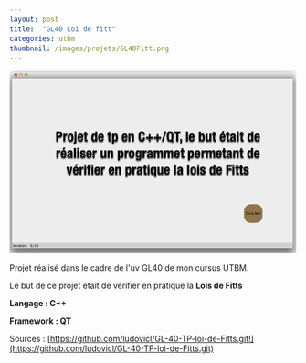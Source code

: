 ```yaml
---
layout: post
title:  "GL40 Loi de fitt"
categories: utbm
thumbnail: /images/projets/GL40Fitt.png
---
```



![Loi de fitt](images/projets/GL40Fitt.png)

Projet réalisé dans le cadre de l'uv GL40 de mon cursus UTBM.

Le but de ce projet était de vérifier en pratique la **Lois de Fitts**

**Langage : C++**

**Framework : QT**

Sources : [https://github.com/ludovicl/GL-40-TP-loi-de-Fitts.git!](https://github.com/ludovicl/GL-40-TP-loi-de-Fitts.git)
